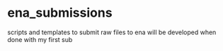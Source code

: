 # ena_submissions
scripts and templates to submit raw files to ena
will be developed when done with my first sub
